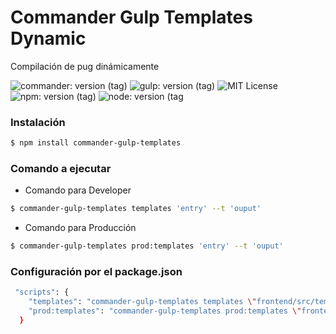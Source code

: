 # Commander Gulp Templates Dynamic

<p>Compilación de pug dinámicamente</p>

![commander: version (tag)](https://img.shields.io/badge/commander-v3.0.2-blue?style=for-the-badge)
![gulp: version (tag)](https://img.shields.io/badge/gulp-v4.0.2-orange?style=for-the-badge)
![MIT License](https://img.shields.io/badge/lincense-MIT-yellow?style=for-the-badge) 
![npm: version (tag)](https://img.shields.io/badge/npm-v7.0.15-red?style=for-the-badge)
![node: version (tag](https://img.shields.io/badge/node-v15.4.0-green?style=for-the-badge)

### Instalación

```bash
$ npm install commander-gulp-templates
```


### Comando a ejecutar

- Comando para Developer
```bash
$ commander-gulp-templates templates 'entry' --t 'ouput' 
```

- Comando para Producción
```bash
$ commander-gulp-templates prod:templates 'entry' --t 'ouput' 
```

### Configuración por el package.json

```bash
 "scripts": {
    "templates": "commander-gulp-templates templates \"frontend/src/templates/*.pug\" \"frontend/src/templates/**/*.pug\"  \"frontend/src/mail/**/*.pug\" \"frontend/src/mail/*.pug\" --t \"docs/\"",
    "prod:templates": "commander-gulp-templates prod:templates \"frontend/src/templates/*.pug\" \"frontend/src/templates/**/*.pug\"  \"frontend/src/mail/**/*.pug\" \"frontend/src/mail/*.pug\" --t \"docs/\"",
  }
```